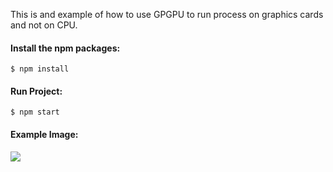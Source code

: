 This is and example of how to use GPGPU to run process on graphics cards and not on CPU.

#### Install the npm packages:
```
$ npm install
```
#### Run Project:
```
$ npm start
```
#### Example Image:
<img align="center" src="./example2.gif">
<!-- ![image](./example2.gif) -->
